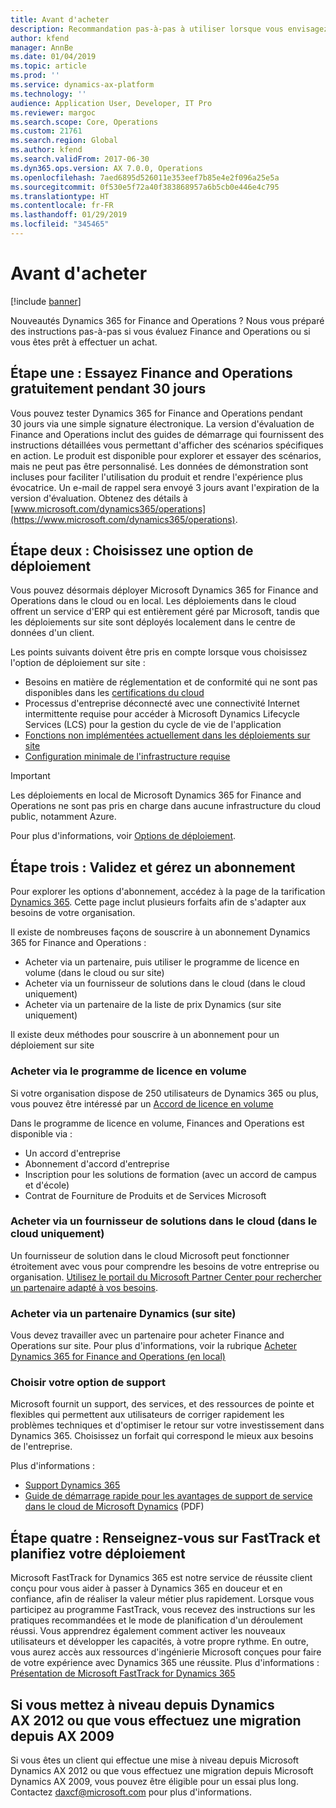 ```yaml
---
title: Avant d'acheter
description: Recommandation pas-à-pas à utiliser lorsque vous envisagez d'acheter Dynamics 365 for Finance and Operations.
author: kfend
manager: AnnBe
ms.date: 01/04/2019
ms.topic: article
ms.prod: ''
ms.service: dynamics-ax-platform
ms.technology: ''
audience: Application User, Developer, IT Pro
ms.reviewer: margoc
ms.search.scope: Core, Operations
ms.custom: 21761
ms.search.region: Global
ms.author: kfend
ms.search.validFrom: 2017-06-30
ms.dyn365.ops.version: AX 7.0.0, Operations
ms.openlocfilehash: 7aed6895d526011e353eef7b85e4e2f096a25e5a
ms.sourcegitcommit: 0f530e5f72a40f383868957a6b5cb0e446e4c795
ms.translationtype: HT
ms.contentlocale: fr-FR
ms.lasthandoff: 01/29/2019
ms.locfileid: "345465"
---
```

# <a name="before-you-buy"></a>Avant d'acheter

[!include [banner](../includes/banner.md)]

Nouveautés Dynamics 365 for Finance and Operations ? Nous vous préparé des instructions pas-à-pas si vous évaluez Finance and Operations ou si vous êtes prêt à effectuer un achat.

## <a name="step-one-try-out-finance-and-operations-free-for-30-days"></a>Étape une : Essayez Finance and Operations gratuitement pendant 30 jours

Vous pouvez tester Dynamics 365 for Finance and Operations pendant 30 jours via une simple signature électronique. La version d'évaluation de Finance and Operations inclut des guides de démarrage qui fournissent des instructions détaillées vous permettant d'afficher des scénarios spécifiques en action. Le produit est disponible pour explorer et essayer des scénarios, mais ne peut pas être personnalisé. Les données de démonstration sont incluses pour faciliter l'utilisation du produit et rendre l'expérience plus évocatrice. Un e-mail de rappel sera envoyé 3 jours avant l'expiration de la version d'évaluation. Obtenez des détails à [www.microsoft.com/dynamics365/operations](https://www.microsoft.com/dynamics365/operations).

## <a name="step-two-choose-a-deployment-option"></a>Étape deux : Choisissez une option de déploiement

Vous pouvez désormais déployer Microsoft Dynamics 365 for Finance and Operations dans le cloud ou en local. Les déploiements dans le cloud offrent un service d'ERP qui est entièrement géré par Microsoft, tandis que les déploiements sur site sont déployés localement dans le centre de données d'un client.

Les points suivants doivent être pris en compte lorsque vous choisissez l'option de déploiement sur site :

- Besoins en matière de réglementation et de conformité qui ne sont pas disponibles dans les [certifications du cloud](https://explore.dynamics.com/operations/microsoft-dynamics-365-for-operations-certification-priorities)
- Processus d'entreprise déconnecté avec une connectivité Internet intermittente requise pour accéder à Microsoft Dynamics Lifecycle Services (LCS) pour la gestion du cycle de vie de l'application
- [Fonctions non implémentées actuellement dans les déploiements sur site](features-not-implemented-on-prem.md)
- [Configuration minimale de l'infrastructure requise](system-requirements-on-prem.md#minimum-infrastructure-requirements)

> [!IMPORTANT]
> Les déploiements en local de Microsoft Dynamics 365 for Finance and Operations ne sont pas pris en charge dans aucune infrastructure du cloud public, notamment Azure.

Pour plus d'informations, voir [Options de déploiement](../../dev-itpro/deployment/choose-deployment-type.md).

## <a name="step-three-buy-and-manage-a-subscription"></a>Étape trois : Validez et gérez un abonnement

Pour explorer les options d'abonnement, accédez à la page de la tarification [Dynamics 365](https://www.microsoft.com/dynamics365/pricing). Cette page inclut plusieurs forfaits afin de s'adapter aux besoins de votre organisation.

Il existe de nombreuses façons de souscrire à un abonnement Dynamics 365 for Finance and Operations :

- Acheter via un partenaire, puis utiliser le programme de licence en volume (dans le cloud ou sur site)
- Acheter via un fournisseur de solutions dans le cloud (dans le cloud uniquement)
- Acheter via un partenaire de la liste de prix Dynamics (sur site uniquement)

Il existe deux méthodes pour souscrire à un abonnement pour un déploiement sur site

### <a name="buy-through-volume-licensing"></a>Acheter via le programme de licence en volume

Si votre organisation dispose de 250 utilisateurs de Dynamics 365 ou plus, vous pouvez être intéressé par un [Accord de licence en volume](https://www.microsoft.com/en-us/Licensing/product-licensing/dynamics365)

Dans le programme de licence en volume, Finances and Operations est disponible via :

- Un accord d'entreprise
- Abonnement d'accord d'entreprise
- Inscription pour les solutions de formation (avec un accord de campus et d'école)
- Contrat de Fourniture de Produits et de Services Microsoft

### <a name="buy-through-a-cloud-solution-provider-cloud-only"></a>Acheter via un fournisseur de solutions dans le cloud (dans le cloud uniquement)

Un fournisseur de solution dans le cloud Microsoft peut fonctionner étroitement avec vous pour comprendre les besoins de votre entreprise ou organisation. [Utilisez le portail du Microsoft Partner Center pour rechercher un partenaire adapté à vos besoins](https://partnercenter.microsoft.com/partner/home).

### <a name="buy-through-a-dynamics-partner-on-premises"></a>Acheter via un partenaire Dynamics (sur site)

Vous devez travailler avec un partenaire pour acheter Finance and Operations sur site. Pour plus d'informations, voir la rubrique [Acheter Dynamics 365 for Finance and Operations (en local)](purchase-on-premises.md)

### <a name="choose-your-support-option"></a>Choisir votre option de support

Microsoft fournit un support, des services, et des ressources de pointe et flexibles qui permettent aux utilisateurs de corriger rapidement les problèmes techniques et d'optimiser le retour sur votre investissement dans Dynamics 365. Choisissez un forfait qui correspond le mieux aux besoins de l'entreprise.

Plus d'informations :

- [Support Dynamics 365](https://www.microsoft.com/dynamics365/support)
- [Guide de démarrage rapide pour les avantages de support de service dans le cloud de Microsoft Dynamics](http://go.microsoft.com/fwlink/?LinkId=530335) (PDF)

## <a name="step-four-learn-about-fasttrack-and-plan-your-deployment"></a>Étape quatre : Renseignez-vous sur FastTrack et planifiez votre déploiement

Microsoft FastTrack for Dynamics 365 est notre service de réussite client conçu pour vous aider à passer à Dynamics 365 en douceur et en confiance, afin de réaliser la valeur métier plus rapidement. Lorsque vous participez au programme FastTrack, vous recevez des instructions sur les pratiques recommandées et le mode de planification d'un déroulement réussi. Vous apprendrez également comment activer les nouveaux utilisateurs et développer les capacités, à votre propre rythme. En outre, vous aurez accès aux ressources d'ingénierie Microsoft conçues pour faire de votre expérience avec Dynamics 365 une réussite. Plus d'informations : [Présentation de Microsoft FastTrack for Dynamics 365](fasttrack-dynamics-365-overview.md)

## <a name="if-you-are-upgrading-from-dynamics-ax-2012-or-migrating-from-ax-2009"></a>Si vous mettez à niveau depuis Dynamics AX 2012 ou que vous effectuez une migration depuis AX 2009

Si vous êtes un client qui effectue une mise à niveau depuis Microsoft Dynamics AX 2012 ou que vous effectuez une migration depuis Microsoft Dynamics AX 2009, vous pouvez être éligible pour un essai plus long. Contactez <daxcf@microsoft.com> pour plus d'informations.

